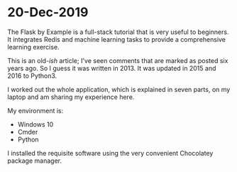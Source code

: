 20-Dec-2019
===========
The Flask by Example is a full-stack tutorial that is very useful to beginners. It integrates Redis and machine learning tasks to provide a comprehensive learning exercise.

This is an old-_ish_ article; I've seen comments that are marked as posted six years ago. So I guess it was written in 2013. It was updated in 2015 and 2016 to Python3.

I worked out the whole application, which is explained in seven parts, on my laptop and am sharing my experience here.

My environment is:
* Windows 10
* Cmder
* Python

I installed the requisite software using the very convenient Chocolatey package manager.

